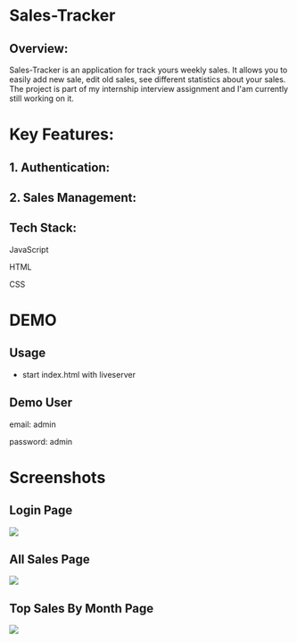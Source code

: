 # Sales-Tracker



<h2> Overview: </h2>
Sales-Tracker is an application for track yours weekly sales. It allows you to easily add new sale, edit old sales, see different statistics about your sales. The project is part of my internship interview assignment and I'am currently still working on it.

<h1>Key Features:</h1>
<h2> 1. Authentication:   </h2>
<h2> 2. Sales Management: </h2>

<h2> Tech Stack:  </h2>
<p> JavaScript</p>
<p> HTML</p>
<p> CSS</p>

<h1> DEMO </h1>
<h2> Usage </h2>
  <ul>
    <li>start index.html with liveserver</li>
  </ul>
<h2> Demo User </h2>
<p> email: admin </p>
<p> password: admin</p>

<h1> Screenshots </h1>
<h2> Login Page </h2>
<img src="https://github.com/BDukov/Project-Sale-Tracker/assets/107854265/322e66bd-51b1-442e-a3c5-7b7e9afab502"> </img>
<h2> All Sales Page </h2>
<img src="https://github.com/BDukov/Project-Sale-Tracker/assets/107854265/e6b37ab6-db24-433d-b871-a3fb170a7874"> </img>
<h2> Top Sales By Month Page </h2>
<img src="https://github.com/BDukov/Project-Sale-Tracker/assets/107854265/a2c5ba8b-3291-4c3d-ab5f-8e30e1c441b5"> </img>

